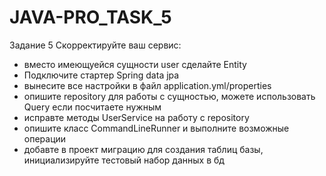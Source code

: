 # JAVA-PRO_TASK_5
Задание 5
Скорректируйте ваш сервис:

- вместо имеющуейся сущности user сделайте Entity
- Подключите стартер Spring data jpa
- вынесите все настройки в файл application.yml/properties
- опишите repository для работы с сущностью, можете использовать Query если посчитаете нужным
- исправте методы UserService на работу с repository
- опишите класс CommandLineRunner и выполните возможные операции
- добавте в проект миграцию для создания таблиц базы, инициализируйте тестовый набор данных в бд
